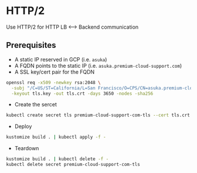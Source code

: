 # HTTP/2

Use HTTP/2 for HTTP LB <--> Backend communication

## Prerequisites

* A static IP reserved in GCP (i.e. `asuka`)
* A FQDN points to the static IP  (i.e. `asuka.premium-cloud-support.com`)
* A SSL key/cert pair for the FQDN

```sh
openssl req -x509 -newkey rsa:2048 \
  -subj "/C=US/ST=California/L=San Francisco/O=CPS/CN=asuka.premium-cloud-support.com" \
  -keyout tls.key -out tls.crt -days 3650 -nodes -sha256
```

* Create the sercet

```sh
kubectl create secret tls premium-cloud-support-com-tls --cert tls.crt --key tls.key
```

* Deploy

```sh
kustomize build . | kubectl apply -f -
```

* Teardown

```sh
kustomize build . | kubectl delete -f -
kubectl delete secret premium-cloud-support-com-tls
```